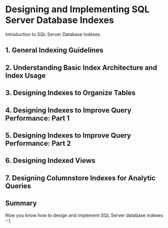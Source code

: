 # Designing and Implementing SQL Server Database Indexes

Introduction to SQL Server Database Indexes.

## 1. General Indexing Guidelines

## 2. Understanding Basic Index Architecture and Index Usage

## 3. Designing Indexes to Organize Tables

## 4. Designing Indexes to Improve Query Performance: Part 1

## 5. Designing Indexes to Improve Query Performance: Part 2

## 6. Designing Indexed Views

## 7. Designing Columnstore Indexes for Analytic Queries

## Summary

Now you know how to design and implement SQL Server database indexes :-).
